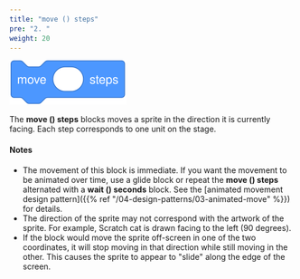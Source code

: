 ```yaml
---
title: "move () steps"
pre: "2. "
weight: 20
---
```


![move () steps block](/images/move-steps.svg)

The **move () steps** blocks moves a sprite in the direction it is currently facing. Each step corresponds to one unit on the stage. 

#### Notes
* The movement of this block is immediate. If you want the movement to be animated over time, use a glide block or repeat the **move () steps** alternated with a **wait () seconds** block. See the [animated movement design pattern]({{% ref "/04-design-patterns/03-animated-move" %}}) for details.
* The direction of the sprite may not correspond with the artwork of the sprite. For example, Scratch cat is drawn facing to the left (90 degrees).
* If the block would move the sprite off-screen in one of the two coordinates, it will stop moving in that direction while still moving in the other. This causes the sprite to appear to "slide" along the edge of the screen.
